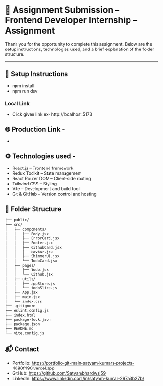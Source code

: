# 📝 Assignment Submission – Frontend Developer Internship – Assignment

Thank you for the opportunity to complete this assignment. Below are the setup instructions, technologies used, and a brief explanation of the folder structure.

---

## 🚀 Setup Instructions

 - npm install
 - npm run dev

 ### Local Link

 - Click given link ex- http://localhost:5173

 ## 🌐 Production Link - 

 - 

## ⚙️ Technologies used -

 - React.js – Frontend framework
 - Redux Toolkit – State management
 - React Router DOM – Client-side routing
 - Tailwind CSS – Styling
 - Vite – Development and build tool
 - Git & GitHub – Version control and hosting

## 📁 Folder Structure 

```txt
├── public/                 
├── src/
│   ├── components/          
│   │   ├── Body.jsx  
│   │   ├── ErrorCard.jsx  
│   │   ├── Footer.jsx  
│   │   ├── GithubCard.jsx  
│   │   ├── Navbar.jsx  
│   │   ├── ShimmerUI.jsx  
│   │   └── TodoCard.jsx  
│   ├── pages/               
│   │   ├── Todo.jsx  
│   │   └── Github.jsx  
│   ├── utils/               
│   │   ├── appStore.js  
│   │   └── todoSlice.js  
│   ├── App.jsx  
│   ├── main.jsx  
│   └── index.css  
├── .gitignore  
├── eslint.config.js  
├── index.html  
├── package-lock.json  
├── package.json  
├── README.md  
└── vite.config.js  
```

## 📬 Contact
 - Portfolio: https://portfolio-git-main-satyam-kumars-projects-4080f490.vercel.app
 - GitHub: https://github.com/Satyambhardwaj59
 - LinkedIn: https://www.linkedin.com/in/satyam-kumar-297a3b27b/
